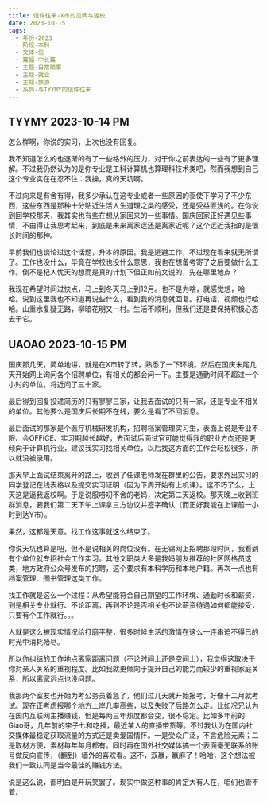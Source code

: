 ```yaml
---
title: 信件往来-X市的见闻与返校
date: 2023-10-15
tags:
  - 年份-2023
  - 阶段-本科
  - 文体-信
  - 篇幅-中长篇
  - 主题-日常琐事
  - 主题-就业
  - 主题-旅游
  - 系列-与TYYMY的信件往来
---
```


## TYYMY 2023-10-14 PM

怎么样啊，你说的实习，上次也没有回复。

我不知道怎么的也逐渐的有了一些格外的压力，对于你之前表达的一些有了更多理解。不过我仍然认为的是你专业是工科计算机也算理科技术类吧，然而我想到自己这个专业实在在忍不住：我操，真的天坑啊。

不过向来是有舍有得，我多少承认在这专业或者一些原因的驱使下学习了不少东西，这些东西是那种十分贴近生活人生道理之类的感受，还是受益匪浅的。在你说到回学校那天，我其实也有些在想从家回来的一些事情。国庆回家正好遇见些事情，不由得让我思考起来，到底是未来离家远还是离家近呢？这个远近我指的是很长时间的那种。

早前我们也谈论过这个话题，升本的原因。我是逃避工作，不过现在看来就无所谓了。工作也没什么，毕竟在学校也没什么意思，我也在想备考寄了之后要做什么工作。倒不是杞人忧天的想而是真的计划下但正如前文说的，先在哪里地点？

我现在希望时间过快点，马上到冬天马上到12月。也不是为啥，就感觉想，哈哈。说到这里我也不知道再说些什么，看到我的消息就回复。打电话，视频也行哈哈。山重水复疑无路，柳暗花明又一村。生活不顺利，但我们还是要保持积极心态去干它。

## UAOAO 2023-10-15 PM

国庆那几天，简单地讲，就是在X市转了转，熟悉了一下环境。然后在国庆末尾几天开始网上询问各个招聘单位，有相关的都会问一下。主要是通勤时间不超过一个小时的单位，将近问了三十家。

最后得到回复投递简历的只有寥寥三家，让我去面试的只有一家，还是专业不相关的单位。其他要么是国庆后长期不在线，要么是看了不回消息。

最后面试的那家是个医疗机械研发机构，招聘档案管理实习生，表面上说是专业不限、会OFFICE、实习期越长越好，去面试后面试官可能觉得我的职业方向还是更倾向于计算机行业，建议我实习找相关单位，以后找这方面的工作会轻松很多，所以就没被录用。

那天早上面试结束离开的路上，收到了任课老师发在群里的公告，要求外出实习的同学登记在线表格以及提交实习证明（因为下周开始有上机课）。这不巧了么，上天这是逼我返校啊。于是说服唠叨不舍的老妈，决定第二天返校。那天晚上收到班群消息，要我们第二天下午上课拿三方协议并签字确认（而正好我能在上课前一小时到达Y市）。

果然，这都是天意。找工作这事就这么结束了。

你说天坑也算是吧，但不是说相关的岗位没有。在无锡网上招聘那段时间，我看到有个单位就专招社会工作实习。其他文职类大多是我妈朋友推荐的社区网格员这类，地方政府公众号发布的招聘，这个要求有本科学历和本地户籍。再次一点也有档案管理、图书管理这类工作。

找工作就是这么一个过程：从希望能符合自己期望的工作环境、通勤时长和薪资，到是相关专业就行、不论距离，再到不论是否相关也不论薪资待遇如何都能接受，只要有个工作就行。。。

人就是这么被现实情况给打磨平整，很多时候生活的激情在这么一连串迫不得已的时光中消耗殆尽。

所以你纠结的工作地点离家距离问题（不论时间上还是空间上），我觉得这取决于你对亲人关系的重视程度。比如我就更倾向于提升自己的能力而较少的重视家庭关系，所以离家远点也没问题。

我那两个室友也开始为考公务员着急了，他们过几天就开始报考，好像十二月就考试。现在正考虑报哪个地方上岸几率高些，以及失败了后路怎么走。比如况兄认为在国内互联网主播赚钱，但是每两三年热度都会变，很不稳定。比如多年前的Giao哥，几年前的李子七和吃播，最近某人的直播带货等。不过我认为在国内社交媒体最稳定获取流量的方式还是卖爱国情怀。一是受众广泛，不含危险元素；二是取材方便，素材每年每月都有。同时再在国外社交媒体搞一个表面毫无联系的账号做反向宣传，（翻到）墙外的喜欢看。这不，双赢，赢麻了！哈哈，这个想法被我们一致认同是当今最佳的赚钱方法。

说是这么说，都明白是开玩笑罢了。现实中做这种事的肯定大有人在，咱们也管不着。

